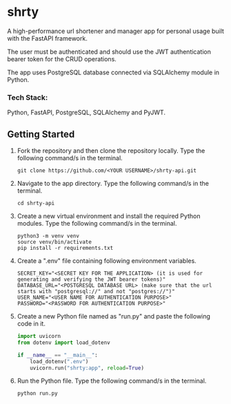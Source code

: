# shrty

A high-performance url shortener and manager app for personal usage built with the FastAPI framework.

The user must be authenticated and should use the JWT authentication bearer token for the CRUD operations.

The app uses PostgreSQL database connected via SQLAlchemy module in Python.

### Tech Stack:

Python, FastAPI, PostgreSQL, SQLAlchemy and PyJWT.

## Getting Started

1. Fork the repository and then clone the repository locally. Type the following command/s in the terminal.

   ```
   git clone https://github.com/<YOUR USERNAME>/shrty-api.git
   ```

2. Navigate to the app directory. Type the following command/s in the terminal.

   ```
   cd shrty-api
   ```

3. Create a new virtual environment and install the required Python modules. Type the following command/s in the terminal.
   ```
   python3 -m venv venv
   source venv/bin/activate
   pip install -r requirements.txt
   ```
4. Create a ".env" file containing following environment variables.
   ```
   SECRET_KEY="<SECRET KEY FOR THE APPLICATION> (it is used for generating and verifying the JWT bearer tokens)"
   DATABASE_URL="<POSTGRESQL DATABASE URL> (make sure that the url starts with "postgresql://" and not "postgres://")"
   USER_NAME="<USER NAME FOR AUTHENTICATION PURPOSE>"
   PASSWORD="<PASSWORD FOR AUTHENTICATION PURPOSE>"
   ```
5. Create a new Python file named as "run.py" and paste the following code in it.

   ```Python
   import uvicorn
   from dotenv import load_dotenv

   if __name__ == "__main__":
       load_dotenv(".env")
       uvicorn.run("shrty:app", reload=True)

   ```

6. Run the Python file. Type the following command/s in the terminal.

   ```
   python run.py
   ```
